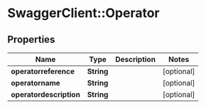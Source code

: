 # SwaggerClient::Operator

## Properties
Name | Type | Description | Notes
------------ | ------------- | ------------- | -------------
**operatorreference** | **String** |  | [optional] 
**operatorname** | **String** |  | [optional] 
**operatordescription** | **String** |  | [optional] 


